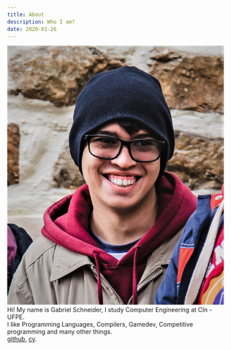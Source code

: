 ```yaml
---
title: About
description: Who I am?
date: 2020-03-26
---
```


![image](/me.jpeg)  
Hi! My name is Gabriel Schneider, I study Computer Engineering at CIn - UFPE.  
I like Programming Languages, Compilers, Gamedev, Competitive programming and many other things.  
[github](https://github.com/gbrls), [cv](/CV.pdf).
